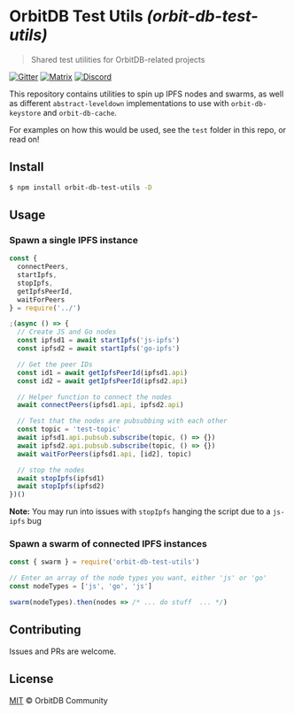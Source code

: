 # OrbitDB Test Utils _(orbit-db-test-utils)_
> Shared test utilities for OrbitDB-related projects

[![Gitter](https://img.shields.io/gitter/room/nwjs/nw.js.svg)](https://gitter.im/orbitdb/Lobby) [![Matrix](https://img.shields.io/badge/matrix-%23orbitdb%3Apermaweb.io-blue.svg)](https://riot.permaweb.io/#/room/#orbitdb:permaweb.io) [![Discord](https://img.shields.io/discord/475789330380488707?color=blueviolet&label=discord)](https://discord.gg/cscuf5T)

This repository contains utilities to spin up IPFS nodes and swarms, as well
as different `abstract-leveldown` implementations to use with `orbit-db-keystore`
and `orbit-db-cache`.

For examples on how this would be used, see the `test` folder in this repo, or
read on!

## Install

```bash
$ npm install orbit-db-test-utils -D
```

## Usage

### Spawn a single IPFS instance

```JavaScript
const {
  connectPeers,
  startIpfs,
  stopIpfs,
  getIpfsPeerId,
  waitForPeers
} = require('../')

;(async () => {
  // Create JS and Go nodes
  const ipfsd1 = await startIpfs('js-ipfs')
  const ipfsd2 = await startIpfs('go-ipfs')

  // Get the peer IDs
  const id1 = await getIpfsPeerId(ipfsd1.api)
  const id2 = await getIpfsPeerId(ipfsd2.api)

  // Helper function to connect the nodes
  await connectPeers(ipfsd1.api, ipfsd2.api)

  // Test that the nodes are pubsubbing with each other
  const topic = 'test-topic'
  await ipfsd1.api.pubsub.subscribe(topic, () => {})
  await ipfsd2.api.pubsub.subscribe(topic, () => {})
  await waitForPeers(ipfsd1.api, [id2], topic)

  // stop the nodes
  await stopIpfs(ipfsd1)
  await stopIpfs(ipfsd2)
})()
```

**Note:** You may run into issues with `stopIpfs` hanging the script due to a `js-ipfs` bug

### Spawn a swarm of connected IPFS instances

```JavaScript
const { swarm } = require('orbit-db-test-utils')

// Enter an array of the node types you want, either 'js' or 'go'
const nodeTypes = ['js', 'go', 'js']

swarm(nodeTypes).then(nodes => /* ... do stuff  ... */)
```

## Contributing

Issues and PRs are welcome.

## License

[MIT](./LICENSE) © OrbitDB Community
